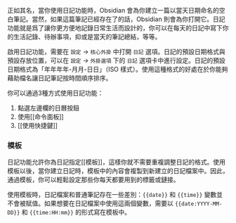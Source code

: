 正如其名，當你使用日記功能時，Obsidian 會為你建立一篇以當天日期命名的空白筆記。當然，如果這篇筆記已經存在了的話，Obsidian 則會為你打開它。日記功能就是爲了讓你更方便地記錄日常生活而設計的，你可以在每天的日記中寫下你的生活記錄、待辦事項，抑或是當天的筆記總結，等等。

啟用日記功能，需要在 `設定` -> `核心外掛` 中打開 `日記` 選項。日記的預設日期格式與預設存放位置，可以在 `設定` -> `外掛選項` 下的 `日記` 選項卡中進行設定。日記的預設日期格式為「年年年年-月月-日日」（ISO 樣式）。使用這種格式的好處在於你能夠藉助檔名讓日記筆記按時間順序排序。

你可以通過3種方式使用日記功能：

1. 點選左邊欄的日曆按鈕
2. 使用[[命令面板]]
3. [[使用快捷鍵]]

### 模板

日記功能允許你為日記指定[[模板]]，這樣你就不需要重複調整日記的格式。使用模板以後，當你建立日記時，模板中的內容會複製到新建立的日記檔案中。因此，通過模板，你可以輕鬆設定那些你每天都要用到的標籤或鏈接。

使用模板時，日記檔案和普通筆記存在一些差別：`{{date}}` 和 `{{time}}` 變數並不會被賦值。如果想要在日記檔案中使用這兩個變數，需要以 `{{date:YYYY-MM-DD}}` 和 `{{time:HH:mm}}` 的形式寫在模板中。